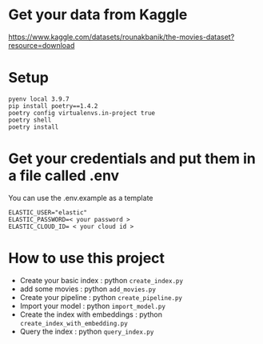 # Get your data from Kaggle
https://www.kaggle.com/datasets/rounakbanik/the-movies-dataset?resource=download

# Setup
```
pyenv local 3.9.7
pip install poetry==1.4.2
poetry config virtualenvs.in-project true
poetry shell
poetry install
```

# Get your credentials and put them in a file called .env
You can use the .env.example as a template
```
ELASTIC_USER="elastic"
ELASTIC_PASSWORD=< your password >
ELASTIC_CLOUD_ID= < your cloud id >
```

# How to use this project
* Create your basic index : python `create_index.py`
* add some movies : python `add_movies.py`
* Create your pipeline : python `create_pipeline.py`
* Import your model : python `import_model.py`
* Create the index with embeddings : python `create_index_with_embedding.py`
* Query the index : python `query_index.py`
 


